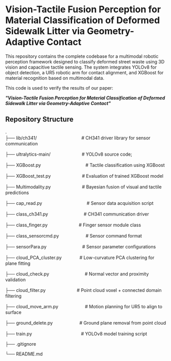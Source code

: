 # Vision-Tactile Fusion Perception for Material Classification of Deformed Sidewalk Litter via Geometry-Adaptive Contact
This repository contains the complete codebase for a multimodal robotic perception framework designed to classify deformed street waste using 3D vision and capacitive tactile sensing.
The system integrates YOLOv8 for object detection, a UR5 robotic arm for contact alignment, and XGBoost for material recognition based on multimodal data.  

  
  
This code is used to verify the results of our paper:

***"Vision-Tactile Fusion Perception for Material Classification of Deformed Sidewalk Litter via Geometry-Adaptive Contact"***

## Repository Structure  
.  
├── lib/ch341/　　　　　　　　　　# CH341 driver library for sensor communication  

├── ultralytics-main/　　　　　　　# YOLOv8 source code;  

├── XGBoost.py　　　　　　　　　　# Tactile classification using XGBoost  

├── XGBoost_test.py　　　　　　　# Evaluation of trained XGBoost model  

├── Multimodality.py　　　　　　　# Bayesian fusion of visual and tactile predictions  

├── cap_read.py　　　　　　　　　　# Sensor data acquisition script  

├── class_ch341.py　　　　　　　　# CH341 communication driver  

├── class_finger.py　　　　　　　# Finger sensor module class  

├── class_sensorcmd.py　　　　　　# Sensor command format  

├── sensorPara.py　　　　　　　　# Sensor parameter configurations  

├── cloud_PCA_cluster.py　　　　# Low-curvature PCA clustering for plane fitting  

├── cloud_check.py　　　　　　　　# Normal vector and proximity validation  

├── cloud_filter.py　　　　　　　# Point cloud voxel + connected domain filtering  

├── cloud_move_arm.py　　　　　　# Motion planning for UR5 to align to surface  

├── ground_delete.py　　　　　　# Ground plane removal from point cloud  

├── train.py　　　　　　　　　　　# YOLOv8 model training script  

├── .gitignore  

└── README.md  

